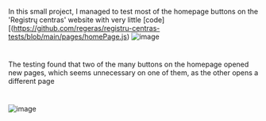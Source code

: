 In this small project, I managed to test most of the homepage buttons on the 'Registrų centras' website with very little [code][(https://github.com/regeras/registru-centras-tests/blob/main/pages/homePage.js) ![image](https://github.com/user-attachments/assets/24afebf0-d9aa-46f1-aa62-2b47f291cc95)
#
The testing found that two of the many buttons on the homepage opened new pages, which seems unnecessary on one of them, as the other opens a different page
#
![image](https://github.com/user-attachments/assets/76c17c40-0e52-4baf-9fee-1738ad6ec08c)

